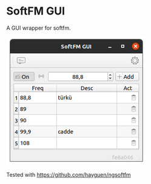 # SoftFM GUI

A GUI wrapper for softfm.

![screenshot](docs/screenshot.png)

Tested with https://github.com/hayguen/ngsoftfm

